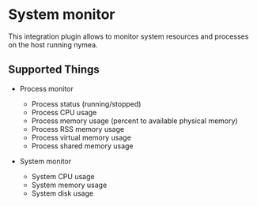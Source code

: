 # System monitor

This integration plugin allows to monitor system resources and processes on the host running nymea.

## Supported Things

* Process monitor
    * Process status (running/stopped)
    * Process CPU usage
    * Process memory usage (percent to available physical memory)
    * Process RSS memory usage
    * Process virtual memory usage
    * Process shared memory usage

* System monitor
    * System CPU usage
    * System memory usage
    * System disk usage
